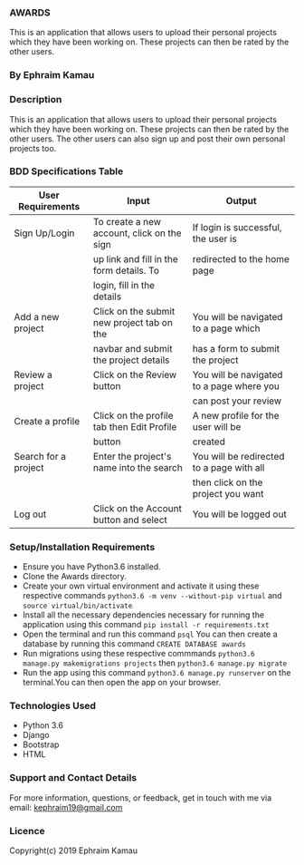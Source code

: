 ### AWARDS
This is an application that allows users to upload their personal projects which they have been working on. These projects can then be rated by the other users.  

### By Ephraim Kamau

### Description
This is an application that allows users to upload their personal projects which they have been working on. These projects can then be rated by the other users. The other users can also sign up and post their own personal projects too.

### BDD Specifications Table
|        User Requirements                 |           Input                           |           Output                         |
|------------------------------------------|-------------------------------------------|------------------------------------------|
| Sign Up/Login                            | To create a new account, click on the sign| If login is successful, the user is      |
|                                          | up link and fill in the form details. To  | redirected to the home page              |
|                                          | login, fill in the details                |                                          |
| Add a new project                        | Click on the submit new project tab on the| You will be navigated to a page which    |
|                                          | navbar and submit the project details     | has a form to submit the project         |
| Review a project                         | Click on the Review button                | You will be navigated to a page where you|
|                                          |                                           | can post your review                     |
| Create a profile                         | Click on the profile tab then Edit Profile| A new profile for the user will be       |
|                                          | button                                    | created                                  |
| Search for a project                     | Enter the project's name into the search  | You will be redirected to a page with all||                                          | bar in the navbar                         | results matching your search. You can    |
|                                          |                                           | then click on the project you want       |
| Log out                                  | Click on the Account button and select    | You will be logged out                   ||                                          | log out                                   |                                          |


### Setup/Installation Requirements
- Ensure you have Python3.6 installed.
- Clone the Awards directory.
- Create your own virtual environment and activate it using these respective commands `python3.6 -m venv --without-pip virtual` and  `source virtual/bin/activate`
- Install all the necessary dependencies necessary for running the application using this command `pip install -r requirements.txt`
- Open the terminal and run this command `psql` You can then create a database by running this command
`CREATE DATABASE awards`
- Run migrations using these respective commmands `python3.6 manage.py makemigrations projects` then `python3.6 manage.py migrate`
- Run the app using this command `python3.6 manage.py runserver` on the terminal.You can then open the app on your browser.


### Technologies Used
<ul>
<li>Python 3.6</li>
<li>Django</li>
<li>Bootstrap</li>
<li>HTML</li>
</ul>

### Support and Contact Details
For more information, questions, or feedback, get in touch with me via email: kephraim19@gmail.com

### Licence
Copyright(c) 2019 Ephraim Kamau

